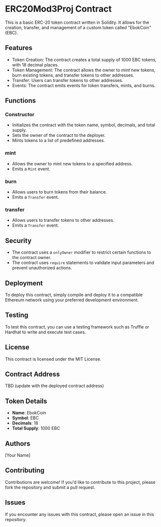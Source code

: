 # ERC20Mod3Proj Contract

This is a basic ERC-20 token contract written in Solidity. It allows for the creation, transfer, and management of a custom token called "EbokCoin" (EBC).

## Features

* Token Creation: The contract creates a total supply of 1000 EBC tokens, with 18 decimal places.
* Token Management: The contract allows the owner to mint new tokens, burn existing tokens, and transfer tokens to other addresses.
* Transfer: Users can transfer tokens to other addresses.
* Events: The contract emits events for token transfers, mints, and burns.

## Functions

### Constructor

* Initializes the contract with the token name, symbol, decimals, and total supply.
* Sets the owner of the contract to the deployer.
* Mints tokens to a list of predefined addresses.

### mint

* Allows the owner to mint new tokens to a specified address.
* Emits a `Mint` event.

### burn

* Allows users to burn tokens from their balance.
* Emits a `Transfer` event.

### transfer

* Allows users to transfer tokens to other addresses.
* Emits a `Transfer` event.

## Security

* The contract uses a `onlyOwner` modifier to restrict certain functions to the contract owner.
* The contract uses `require` statements to validate input parameters and prevent unauthorized actions.

## Deployment

To deploy this contract, simply compile and deploy it to a compatible Ethereum network using your preferred development environment.

## Testing

To test this contract, you can use a testing framework such as Truffle or Hardhat to write and execute test cases.

## License

This contract is licensed under the MIT License.

## Contract Address

TBD (update with the deployed contract address)

## Token Details

* **Name**: EbokCoin
* **Symbol**: EBC
* **Decimals**: 18
* **Total Supply**: 1000 EBC

## Authors

[Your Name]

## Contributing

Contributions are welcome! If you'd like to contribute to this project, please fork the repository and submit a pull request.

## Issues

If you encounter any issues with this contract, please open an issue in this repository.
